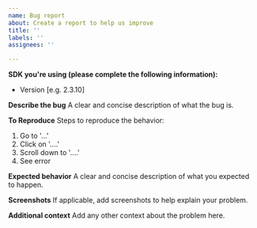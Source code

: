 ```yaml
---
name: Bug report
about: Create a report to help us improve
title: ''
labels: ''
assignees: ''

---
```


**SDK you're using (please complete the following information):**
 - Version [e.g. 2.3.10]

**Describe the bug**
A clear and concise description of what the bug is.

**To Reproduce**
Steps to reproduce the behavior:
1. Go to '...'
2. Click on '....'
3. Scroll down to '....'
4. See error

**Expected behavior**
A clear and concise description of what you expected to happen.

**Screenshots**
If applicable, add screenshots to help explain your problem.

**Additional context**
Add any other context about the problem here.
